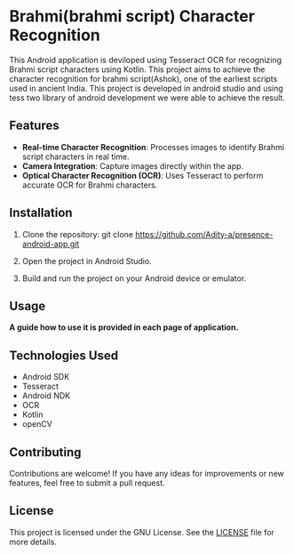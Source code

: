 # Brahmi(brahmi script) Character Recognition

This Android application is deviloped using Tesseract OCR for recognizing Brahmi script characters using Kotlin. This project aims to achieve the character recognition for brahmi script(Ashok), one of the earliest scripts used in ancient India. This project is developed in android studio and using tess two library of android development we were able to achieve the result.

## Features
- **Real-time Character Recognition**: Processes images to identify Brahmi script characters in real time.
- **Camera Integration**: Capture images directly within the app.
- **Optical Character Recognition (OCR)**: Uses Tesseract to perform accurate OCR for Brahmi characters.

## Installation

1. Clone the repository:
git clone https://github.com/Adity-a/presence-android-app.git

2. Open the project in Android Studio.

3. Build and run the project on your Android device or emulator.

## Usage

 **A guide how to use it is provided in each page of application.**

## Technologies Used

- Android SDK
- Tesseract
- Android NDK
- OCR
- Kotlin
- openCV

## Contributing

Contributions are welcome! If you have any ideas for improvements or new features, feel free to submit a pull request.

## License

This project is licensed under the GNU License. See the [LICENSE](LICENSE) file for more details.
